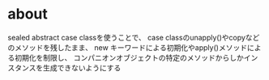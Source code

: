 # about
sealed abstract case classを使うことで、
case classのunapply()やcopyなどのメソッドを残したまま、
new キーワードによる初期化やapply()メソッドによる初期化を制限し、
コンパニオンオブジェクトの特定のメソッドからしかインスタンスを生成できないようにする